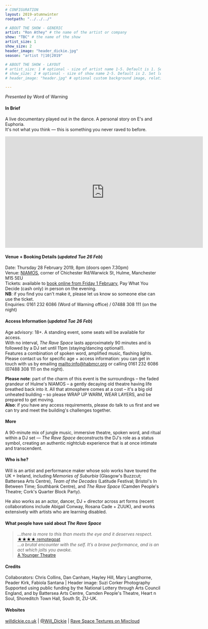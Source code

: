 ```yaml
---
# CONFIGURATION
layout: 2019-atumnwinter
rootpath: "../../../"

# ABOUT THE SHOW - GENERIC
artist: "Ron Athey" # the name of the artist or company
show: "TBC" # the name of the show
artist_size: 1
show_size: 2
header_image: "header_dickie.jpg"    
season: "artist ?|10|2019"

# ABOUT THE SHOW - LAYOUT
# artist_size: 1 # optional - size of artist name 1-5. Default is 1. Set longer names to lower values
# show_size: 2 # optional - size of show name 2-5. Default is 2. Set longer names to lower values
# header_image: "header.jpg" # optional custom background image, relative to current page

---
```

*Presented by* Word of Warning       
         
#### In Brief      
A live documentary played out in the dance. A personal story on E's and Euphoria.<br>It's not what you think — this is something you never raved to before.         
           
<iframe src="http://player.vimeo.com/video/286189918" width="640" height="360" frameborder="0" allowfullscreen></iframe>            
         
#### Venue + Booking Details (*updated Tue 26 Feb*)          
Date: Thursday 28 February 2019, 8pm (doors open 7.30pm)        
Venue: <a href="http://www.niamos.space" target="_blank">NIAMOS</a>, corner of Chichester Rd/Warwick St, Hulme, Manchester M15 5EU          
Tickets: available to <a href="http://wegottickets.com/event/462219" target="_blank">book online from Friday 1 February</a>, Pay What You Decide (cash only) in person on the evening.<br>**NB**: if you find you can't make it, please let us know so someone else can use the ticket.             
Enquiries: 0161 232 6086 (Word of Warning office) / 07488 308 111 (on the night)           
          
#### Access Information (*updated Tue 26 Feb*)        
Age advisory: 18+. A standing event, some seats will be available for access.<br>With no interval, *The Rave Space* lasts approximately 90 minutes and is followed by a DJ set until 11pm (staying/dancing optional!).<br>Features a combination of spoken word, amplified music, flashing lights.<br>Please contact us for specific age + access information: you can get in touch with us by emailing <mailto:info@habmcr.org> or calling 0161 232 6086 (07488 308 111 on the night).           
         
**Please note**: part of the charm of this event is the surroundings – the faded grandeur of Hulme's NIAMOS – a gently decaying old theatre having life breathed back into it. All that atmosphere comes at a cost – it's a big old unheated building – so please WRAP UP WARM, WEAR LAYERS, and be prepared to get moving.<br>**Also**: if you have any access requirements, please do talk to us first and we can try and meet the building's challenges together.           
          
#### More         
A 90-minute mix of jungle music, immersive theatre, spoken word, and ritual within a DJ set — *The Rave Space* deconstructs the DJ's role as a status symbol, creating an authentic nightclub experience that is at once intimate and transcendent.
    
         
#### Who is he?        
Will is an artist and performance maker whose solo works have toured the UK + Ireland, including *Memories of Suburbia* (Glasgow's Buzzcut; Battersea Arts Centre), *Team of the Decades* (Latitude Festival; Bristol's In Between Time; Southbank Centre), and *The Rave Space* (Camden People's Theatre; Cork's Quarter Block Party).         
          
He also works as an actor, dancer, DJ + director across art forms (recent collaborations include Abigail Conway, Rosana Cade + ZUUK), and works extensively with artists who are learning disabled.        
         
#### What people have said about *The Rave Space*         
>*…there is more to this than meets the eye and it deserves respect.*<br><a href="http://www.remotegoat.com/uk/review/14140/drumnbass-mash-up-with-personal-overtones/#reviews" target="_blank">★★★★ remotegoat</a><br>*…a brutal encounter with the self. It’s a brave performance, and is an act which jolts you awake.*<br><a href="http://www.ayoungertheatre.com/review-the-rave-space-camden-peoples-theatre" target="_blank">A Younger Theatre</a>       
        
#### Credits          
Collaborators: Chris Collins, Dan Canham, Hayley Hill, Mary Langthorne, Peader Kirk, Fabiola Santana | Header image: Suzi Corker Photography<br>Supported using public funding by the National Lottery through Arts Council England, and by Battersea Arts Centre, Camden People's Theatre, Heart n Soul, Shoreditch Town Hall, South St, ZU-UK.         
         
#### Websites          
<a href="http://willdickie.co.uk/TheRaveSpace" target="_blank">willdickie.co.uk</a> | <a href="http://twitter.com/Will_Dickie" target="_blank">@Will_Dickie</a> | <a href="http://www.mixcloud.com/AlwaysWill/rave-space-textures" target="_blank">Rave Space Textures on Mixcloud</a>
